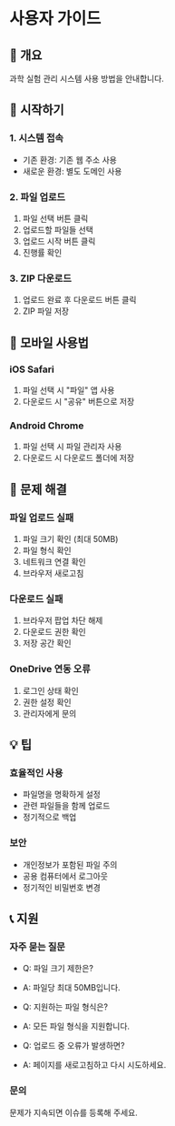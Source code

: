 # 사용자 가이드

## 🎯 개요

과학 실험 관리 시스템 사용 방법을 안내합니다.

## 🚀 시작하기

### 1. 시스템 접속
- 기존 환경: 기존 웹 주소 사용
- 새로운 환경: 별도 도메인 사용

### 2. 파일 업로드
1. 파일 선택 버튼 클릭
2. 업로드할 파일들 선택
3. 업로드 시작 버튼 클릭
4. 진행률 확인

### 3. ZIP 다운로드
1. 업로드 완료 후 다운로드 버튼 클릭
2. ZIP 파일 저장

## 📱 모바일 사용법

### iOS Safari
1. 파일 선택 시 "파일" 앱 사용
2. 다운로드 시 "공유" 버튼으로 저장

### Android Chrome
1. 파일 선택 시 파일 관리자 사용
2. 다운로드 시 다운로드 폴더에 저장

## 🔧 문제 해결

### 파일 업로드 실패
1. 파일 크기 확인 (최대 50MB)
2. 파일 형식 확인
3. 네트워크 연결 확인
4. 브라우저 새로고침

### 다운로드 실패
1. 브라우저 팝업 차단 해제
2. 다운로드 권한 확인
3. 저장 공간 확인

### OneDrive 연동 오류
1. 로그인 상태 확인
2. 권한 설정 확인
3. 관리자에게 문의

## 💡 팁

### 효율적인 사용
- 파일명을 명확하게 설정
- 관련 파일들을 함께 업로드
- 정기적으로 백업

### 보안
- 개인정보가 포함된 파일 주의
- 공용 컴퓨터에서 로그아웃
- 정기적인 비밀번호 변경

## 📞 지원

### 자주 묻는 질문
- Q: 파일 크기 제한은?
- A: 파일당 최대 50MB입니다.

- Q: 지원하는 파일 형식은?
- A: 모든 파일 형식을 지원합니다.

- Q: 업로드 중 오류가 발생하면?
- A: 페이지를 새로고침하고 다시 시도하세요.

### 문의
문제가 지속되면 이슈를 등록해 주세요.
